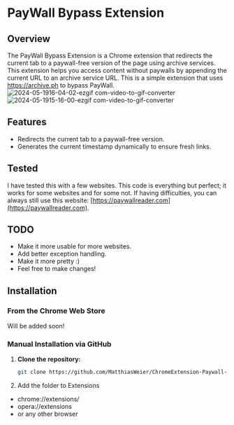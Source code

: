 # PayWall Bypass Extension

## Overview

The PayWall Bypass Extension is a Chrome extension that redirects the current tab to a paywall-free version of the page using archive services. 
This extension helps you access content without paywalls by appending the current URL to an archive service URL.
This is a simple extension that uses https://archive.ph to bypass PayWall. <br>
![2024-05-1916-04-02-ezgif com-video-to-gif-converter](https://github.com/MatthiasWeier/Chrome-Extensions/assets/148455200/95075ff9-5240-4142-adac-a9503d8bee42)
![2024-05-1915-16-00-ezgif com-video-to-gif-converter](https://github.com/MatthiasWeier/Chrome-Extensions/assets/148455200/577588c8-f987-48a6-bf42-a938a56956d5)

## Features

- Redirects the current tab to a paywall-free version.
- Generates the current timestamp dynamically to ensure fresh links.

## Tested

I have tested this with a few websites. This code is everything but perfect; it works for some websites and for some not. If having difficulties, you can always still use this website: [https://paywallreader.com](https://paywallreader.com).

## TODO

- Make it more usable for more websites.
- Add better exception handling.
- Make it more pretty :)
- Feel free to make changes!

## Installation

### From the Chrome Web Store
Will be added soon!
<!-- You can install the extension directly from the Chrome Web Store: [PayWall Bypass Extension](https://chrome.google.com/webstore/detail/paywall-bypass-extension/YOUR_EXTENSION_ID) -->

### Manual Installation via GitHub

1. **Clone the repository:**
   ```sh
   git clone https://github.com/MatthiasWeier/ChromeExtension-Paywall-Reader.git
2. Add the folder to Extensions 
- chrome://extensions/ 
- opera://extensions
- or any other browser
